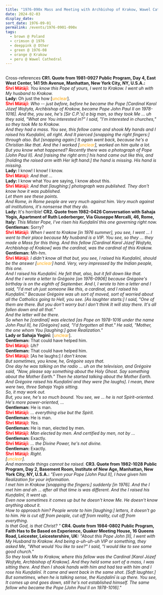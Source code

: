 ```yaml
---
title: "1976-090x Mass and Meeting with Archbishop of Krakow, Wawel Cathedral, Wavel 3, Krakow, Poland"
date: 2024-02-03
display_date: 
sort_date: 1976-09-01
permalink: /events/1976-0901-090x
tags:
  - brown @ Poland
  - crimson @ 1976
  - deeppink @ Other
  - green @ 1976-08
  - orange @ Krakow
  - peru @ Wawel Cathedral
---
```


<br>

<wave-list>
  <list-title color="DarkSeaGreen" width="80">Cross-references</list-title>
  <list-item color="BlanchedAlmond" width="280"><b>CR1. Quote from 1981-0927 Public Program, Day 4, East West Center, 141 5th Avenue, Manhattan, New York City, NY, U.S.A.:</b><br>
<font color="red"><b>Śhrī Mātājī:</b></font> <i>You know this Pope of yours, I went to Krakow. I went uh with My husband to Krakow.</i><br>
<b>Lady:</b> Oh just the how [<font color="orange">unclear</font>].<br>
<font color="red"><b>Śhrī Mātājī:</b></font> <i>Who -- just before, before he became the Pope [Cardinal Karol Józef Wojtyła, Archbishop of Krakow, became Pope John Paul II on 1978-1016]. And the, you see, he's [Sir C.P.'s] a big man, so they took Me ... uh they said, "What are You interested in?" I said, "I'm interested in churches," so they took Me to Krakow.<br>
And they had a mass. You see, this fellow came and shook My hands and I raised his Kuṇḍalinī, all right. And It pierced [snapping the right fingers:] through also. But [snapping again:] It again went back, because he's a Christian like that. And the I worked [<font color="orange">unclear</font>], worked on him quite a lot.<br>
But you know what happened? Recently there was a photograph of Pope [John Paul II]. And [raising the right arm:] his hand came out like this, and [holding the raised arm with Her left hand:] the hand is missing. His hand is missing.</i><br>
<b>Lady:</b> I know! I know! I know.<br>
<font color="red"><b>Śhrī Mātājī:</b></font> <i>And that ...</i><br>
<b>Lady:</b> I know what You are saying, I know about this.<br>
<font color="red"><b>Śhrī Mātājī:</b></font> <i>And that [laughing:] photograph was published. They don't know how it was published.<br>
Let them see these points.<br>
And Rome, in Rome people are very much against him. Very much against all institutions, it's nonsense that they do.</i><br>
<b>Lady:</b> It's horrible!</list-item>  
  <list-item color="Lavender" width="280"><b>CR2. Quote from 1982-0426 Conversation with Sahaja Yogis, Apartment of Ruth Lederberger, Via Giuseppe Mercalli, 46, Rome, Italy:</b> <i>This Mister Pope, I've risen his Kuṇḍalinī this one governing right now.</i><br>
<b>Gentleman:</b> Sorry?<br>
<font color="red"><b>Śhrī Mātājī:</b></font> <i>When I went to Krakow [in 1976 summer], you see, I went ... I went to their place because My husband is a VIP. You see, so they ... they made a Mass for this thing. And this fellow [Cardinal Karol Józef Wojtyła, Archbishop of Krakow] was the cardinal, was the cardinal of this Krakow.</i><br>
<b>Gentleman:</b> Mh-hm.<br>
<font color="red"><b>Śhrī Mātājī:</b></font> <i>I didn't know all that but, you see, I raised his Kuṇḍalinī, should be the answer [<font color="orange">unclear</font>] hand. Very, very impressed by the Indian people, this one.<br>
And I raised his Kuṇḍalinī. He felt that, also, but it fell down like that.<br>
And the I wrote a letter to Grégoire [on 1976-0906] because Grégoire's birthday is on the eighth of September. And I, I wrote to him a letter and I said, "I'd met uh just someone like this, a cardinal, and I raised his Kuṇḍalinī." Because Grégoire was uh sort of moved, sort of worried about all the Catholics going to Hell, you see. [As laughter starts:] I said, "One of them are there. But you don't worry but I don't think It will stay there. It's all fallen down and all that."<br>
And the letter will be there.<br>
So when he [cardinal] was elected [as Pope on 1978-1016 under the name John Paul II], he [Grégoire] said, "I'd forgotten all that." He said, "Mother, the one whom You [laughing:] gave Realization."</i><br>
<b>Lady or Sahaja Yoginī:</b> [<font color="orange">unclear</font>].<br>
<b>Gentleman:</b> That could have helped him.<br>
<font color="red"><b>Śhrī Mātājī:</b></font> <i>Uh?</i><br>
<b>Gentleman:</b> That could have helped him.<br>
<font color="red"><b>Śhrī Mātājī:</b></font> [As he laughs:] <i>I don't know.<br>
But sometimes, you know, he, Grégoire says that.<br>
One day he was talking on the radio ... uh on the television, and Grégoire said, "Now, please say something about the Holy Ghost. Say something about the Mother Earth." Then he started talking about the Mother Earth. And Grégoire raised his Kuṇḍalinī and they were [he laughs]. I mean, there were two, three Sahaja Yogis sitting.<br>
So, it may work out.<br>
But, you see, he's so much bound. You see, we ... he is not Spirit-oriented. He's more power-oriented, ...</i><br>
<b>Gentleman:</b> He is man.<br>
<font color="red"><b>Śhrī Mātājī:</b></font> <i>... everything else but the Spirit.</i><br>
<b>Gentleman:</b> He is man.<br>
<font color="red"><b>Śhrī Mātājī:</b></font> <i>Yes.</i><br>
<b>Gentleman:</b> He is man, elected by men.<br>
<font color="red"><b>Śhrī Mātājī:</b></font> <i>Man elected by men. And certified by men, not by ...</i><br>
<b>Gentleman:</b> Exactly.<br>
<font color="red"><b>Śhrī Mātājī:</b></font> <i>... the Divine Power, he's not divine.</i><br>
<b>Gentleman:</b> Exactly.<br>
<font color="red"><b>Śhrī Mātājī:</b></font> <i>Right.<br>
[<font color="orange">unclear</font>].<br>
And manmade things cannot be raised.</i></list-item>
  <list-item color="BlanchedAlmond" width="280"><b>CR3. Quote from 1982-1028 Public Program, Day 2, Basement Room, Institute of New Age, Manhattan, New York City, NY, U.S.A.:</b> <i>"Even your Pope [John Paul II], I have given him Realization for your information.<br>
I met him in Krakow [snapping the fingers:] suddenly [in 1976]. And the I met him and ah ... after all that time is was different. And the I raised his Kuṇḍalinī, It went up.<br>
Even now sometimes it comes up but he doesn't know Me. He doesn't know anything about it.<br>
How to approach him? People wrote to him [laughing:] letters, it doesn't go to him. He is cut off from people, cut off from reality, cut off from everything.<br>
Is that God, is that Christ? "</i></list-item>  
  <list-item color="Lavender" width="280"><b>CR4. Quote from 1984-0802 Public Program, Faith Has to Be Based on Experience, Quaker Meeting House, 16 Queens Road, Leicester, Leicestershire, UK:</b> <i>"About this Pope John [II], I went with My Husband to Krakow. And being a-uh-uh-uh VIP or something, they asked Me, "What would You like to see?" I said, "I would like to see some good church."<br>
So they took Me to Krakow, where this fellow was the Cardinal [Karol Józef Wojtyła, Archbishop of Krakow]. And they held some sort of a mass, I was sitting there. And then I shook hands with him and had tea with him and I rose his Kuṇḍalinī. It came and went back in the same shot. [Soft laughter.]<br>
But sometimes, when he is talking sense, the Kuṇḍalinī is up there. You see, It comes up and goes down, still he's not established himself. The same fellow who became the Pope [John Paul II on 1978-1016]."</i></list-item>
</wave-list>